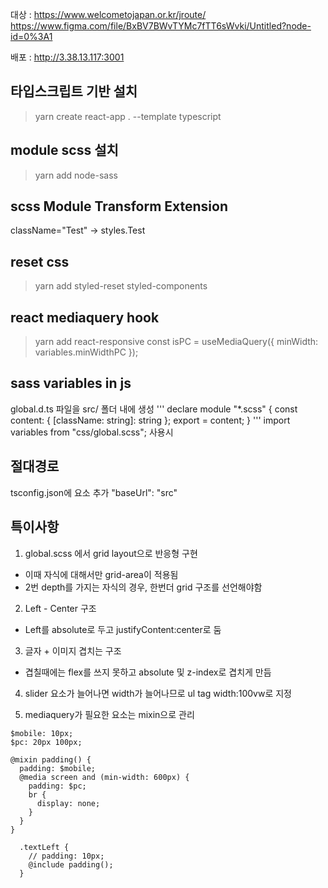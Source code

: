 대상 : https://www.welcometojapan.or.kr/jroute/  
https://www.figma.com/file/BxBV7BWvTYMc7fTT6sWvki/Untitled?node-id=0%3A1

배포 : http://3.38.13.117:3001

## 타입스크립트 기반 설치

> yarn create react-app . --template typescript

## module scss 설치

> yarn add node-sass

## scss Module Transform Extension

className="Test" -> styles.Test

## reset css

> yarn add styled-reset styled-components  
> <Reset />

## react mediaquery hook

> yarn add react-responsive
> const isPC = useMediaQuery({ minWidth: variables.minWidthPC });

## sass variables in js

global.d.ts 파일을 src/ 폴더 내에 생성
'''
declare module "\*.scss" {
const content: { [className: string]: string };
export = content;
}
'''
import variables from "css/global.scss";
사용시

## 절대경로

tsconfig.json에 요소 추가
"baseUrl": "src"

## 특이사항

1. global.scss 에서 grid layout으로 반응형 구현

- 이때 자식에 대해서만 grid-area이 적용됨
- 2번 depth를 가지는 자식의 경우, 한번더 grid 구조를 선언해야함

2. Left - Center 구조

- Left를 absolute로 두고 justifyContent:center로 둠

3. 글자 + 이미지 겹치는 구조

- 겹칠때에는 flex를 쓰지 못하고 absolute 및 z-index로 겹치게 만듬

4. slider 요소가 늘어나면 width가 늘어나므로 ul tag width:100vw로 지정

5. mediaquery가 필요한 요소는 mixin으로 관리

```
$mobile: 10px;
$pc: 20px 100px;

@mixin padding() {
  padding: $mobile;
  @media screen and (min-width: 600px) {
    padding: $pc;
    br {
      display: none;
    }
  }
}

  .textLeft {
    // padding: 10px;
    @include padding();
  }

```
